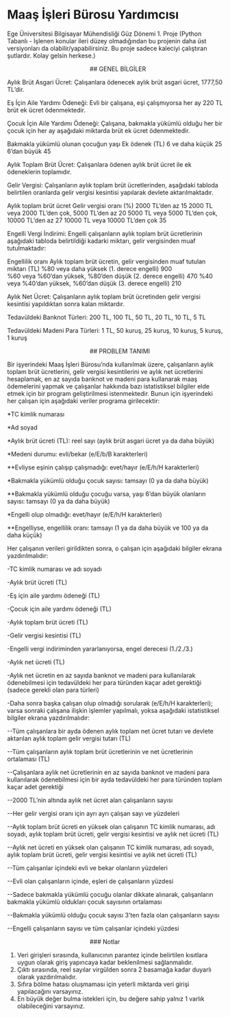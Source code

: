 # Maaş İşleri Bürosu Yardımcısı
Ege Üniversitesi Bilgisayar Mühendisliği Güz Dönemi 1. Proje (Python Tabanlı - İşlenen konular ileri düzey olmadığından bu projenin daha üst versiyonları da olabilir/yapabilirsiniz. Bu proje sadece kaleciyi çalıştıran şutlardır. Kolay gelsin herkese.)

                                                 
                                                  ## GENEL BİLGİLER

Aylık Brüt Asgari Ücret: Çalışanlara ödenecek aylık brüt asgari ücret, 1777,50 TL’dir.

Eş İçin Aile Yardımı Ödeneği: Evli bir çalışana, eşi çalışmıyorsa her ay 220 TL brüt ek ücret
ödenmektedir.

Çocuk İçin Aile Yardımı Ödeneği: Çalışana, bakmakla yükümlü olduğu her bir çocuk için
her ay aşağıdaki miktarda brüt ek ücret ödenmektedir.


Bakmakla yükümlü olunan çocuğun yaşı        Ek ödenek (TL)
6 ve daha küçük                             25
6’dan büyük                                 45


Aylık Toplam Brüt Ücret: Çalışanlara ödenen aylık brüt ücret ile ek ödeneklerin toplamıdır.

Gelir Vergisi: Çalışanların aylık toplam brüt ücretlerinden, aşağıdaki tabloda belirtilen
oranlarda gelir vergisi kesintisi yapılarak devlete aktarılmaktadır.


Aylık toplam brüt ücret                                 Gelir vergisi oranı (%)
2000 TL’den az                                          15
2000 TL veya 2000 TL’den çok, 5000 TL’den az            20
5000 TL veya 5000 TL’den çok, 10000 TL’den az           27
10000 TL veya 10000 TL’den çok                          35


Engelli Vergi İndirimi: Engelli çalışanların aylık toplam brüt ücretlerinin aşağıdaki tabloda
belirtildiği kadarki miktarı, gelir vergisinden muaf tutulmaktadır:


Engellilik oranı                                                  Aylık toplam brüt ücretin, gelir vergisinden muaf tutulan miktarı (TL)
%80 veya daha yüksek (1. derece engelli)                          900        
%60 veya %60’dan yüksek, %80’den düşük (2. derece engelli)        470
%40 veya %40’dan yüksek, %60’dan düşük (3. derece engelli)        210


Aylık Net Ücret: Çalışanların aylık toplam brüt ücretinden gelir vergisi kesintisi yapıldıktan
sonra kalan miktardır.

Tedavüldeki Banknot Türleri: 200 TL, 100 TL, 50 TL, 20 TL, 10 TL, 5 TL

Tedavüldeki Madeni Para Türleri: 1 TL, 50 kuruş, 25 kuruş, 10 kuruş, 5 kuruş, 1 kuruş

                                                  
                                                  ## PROBLEM TANIMI

Bir işyerindeki Maaş İşleri Bürosu’nda kullanılmak üzere, çalışanların aylık toplam brüt
ücretlerini, gelir vergisi kesintilerini ve aylık net ücretlerini hesaplamak, en az sayıda banknot
ve madeni para kullanarak maaş ödemelerini yapmak ve çalışanlar hakkında bazı istatistiksel
bilgiler elde etmek için bir program geliştirilmesi istenmektedir. Bunun için işyerindeki her
çalışan için aşağıdaki veriler programa girilecektir:

*TC kimlik numarası

*Ad soyad

*Aylık brüt ücreti (TL): reel sayı (aylık brüt asgari ücret ya da daha büyük)

*Medeni durumu: evli/bekar (e/E/b/B karakterleri)

  **Evliyse eşinin çalışıp çalışmadığı: evet/hayır (e/E/h/H karakterleri)

*Bakmakla yükümlü olduğu çocuk sayısı: tamsayı (0 ya da daha büyük)

  **Bakmakla yükümlü olduğu çocuğu varsa, yaşı 6’dan büyük olanların sayısı: tamsayı (0 ya da daha büyük)

*Engelli olup olmadığı: evet/hayır (e/E/h/H karakterleri)

  **Engelliyse, engellilik oranı: tamsayı (1 ya da daha büyük ve 100 ya da daha küçük)

Her çalışanın verileri girildikten sonra, o çalışan için aşağıdaki bilgiler ekrana yazdırılmalıdır:

-TC kimlik numarası ve adı soyadı

-Aylık brüt ücreti (TL)

-Eş için aile yardımı ödeneği (TL)

-Çocuk için aile yardımı ödeneği (TL)

-Aylık toplam brüt ücreti (TL)

-Gelir vergisi kesintisi (TL)

-Engelli vergi indiriminden yararlanıyorsa, engel derecesi (1./2./3.)

-Aylık net ücreti (TL)

-Aylık net ücretin en az sayıda banknot ve madeni para kullanılarak ödenebilmesi için 
tedavüldeki her para türünden kaçar adet gerektiği (sadece gerekli olan para türleri)

-Daha sonra başka çalışan olup olmadığı sorularak (e/E/h/H karakterleri); varsa sonraki çalışana
ilişkin işlemler yapılmalı, yoksa aşağıdaki istatistiksel bilgiler ekrana yazdırılmalıdır:

--Tüm çalışanlara bir ayda ödenen aylık toplam net ücret tutarı ve devlete aktarılan aylık
toplam gelir vergisi tutarı (TL)

--Tüm çalışanların aylık toplam brüt ücretlerinin ve net ücretlerinin ortalaması (TL)

--Çalışanlara aylık net ücretlerinin en az sayıda banknot ve madeni para kullanılarak
ödenebilmesi için bir ayda tedavüldeki her para türünden toplam kaçar adet gerektiği

--2000 TL’nin altında aylık net ücret alan çalışanların sayısı

--Her gelir vergisi oranı için ayrı ayrı çalışan sayı ve yüzdeleri

--Aylık toplam brüt ücreti en yüksek olan çalışanın TC kimlik numarası, adı soyadı, aylık
toplam brüt ücreti, gelir vergisi kesintisi ve aylık net ücreti (TL)

--Aylık net ücreti en yüksek olan çalışanın TC kimlik numarası, adı soyadı, aylık toplam
brüt ücreti, gelir vergisi kesintisi ve aylık net ücreti (TL)

--Tüm çalışanlar içindeki evli ve bekar olanların yüzdeleri

--Evli olan çalışanların içinde, eşleri de çalışanların yüzdesi

--Sadece bakmakla yükümlü çocuğu olanlar dikkate alınarak, çalışanların bakmakla
yükümlü oldukları çocuk sayısının ortalaması

--Bakmakla yükümlü olduğu çocuk sayısı 3’ten fazla olan çalışanların sayısı

--Engelli çalışanların sayısı ve tüm çalışanlar içindeki yüzdesi
                                                  
                                                  
                                                  ### Notlar
1. Veri girişleri sırasında, kullanıcının parantez içinde belirtilen kısıtlara uygun olarak giriş
yapıncaya kadar beklenilmesi sağlanmalıdır.
2. Çıktı sırasında, reel sayılar virgülden sonra 2 basamağa kadar duyarlı olarak
yazdırılmalıdır.
3. Sıfıra bölme hatası oluşmaması için yeterli miktarda veri girişi yapılacağını varsayınız.
4. En büyük değer bulma istekleri için, bu değere sahip yalnız 1 varlık olabileceğini
varsayınız.
